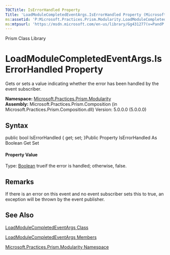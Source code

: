 ```yaml
---
TOCTitle: IsErrorHandled Property
Title: 'LoadModuleCompletedEventArgs.IsErrorHandled Property (Microsoft.Practices.Prism.Modularity)'
ms:assetid: 'P:Microsoft.Practices.Prism.Modularity.LoadModuleCompletedEventArgs.IsErrorHandled'
ms:mtpsurl: 'https://msdn.microsoft.com/en-us/library/Gg431277(v=PandP.50)'
---
```


Prism Class Library

LoadModuleCompletedEventArgs.IsErrorHandled Property
========================================================

Gets or sets a value indicating whether the error has been handled by the event subscriber.

**Namespace:** [Microsoft.Practices.Prism.Modularity](https://msdn.microsoft.com/n:microsoft.practices.prism.modularity)
**Assembly:** Microsoft.Practices.Prism.Composition (in Microsoft.Practices.Prism.Composition.dll) Version: 5.0.0.0 (5.0.0.0)

## Syntax


<span id="syntaxToggle"></span>public bool IsErrorHandled { get; set; }Public Property IsErrorHandled As Boolean Get Set
#### Property Value

Type: [Boolean](http://msdn2.microsoft.com/en-us/library/a28wyd50)
trueif the error is handled; otherwise, false.

Remarks
-------

<span id="remarksToggle"></span> If there is an error on this event and no event subscriber sets this to true, an exception will be thrown by the event publisher.

See Also
--------


[LoadModuleCompletedEventArgs Class](https://msdn.microsoft.com/t:microsoft.practices.prism.modularity.loadmodulecompletedeventargs)

[LoadModuleCompletedEventArgs Members](https://msdn.microsoft.com/allmembers.t:microsoft.practices.prism.modularity.loadmodulecompletedeventargs)

[Microsoft.Practices.Prism.Modularity Namespace](https://msdn.microsoft.com/n:microsoft.practices.prism.modularity)
